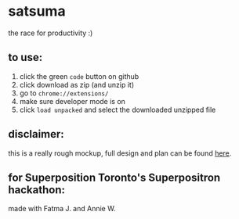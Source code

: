 # satsuma
the race for productivity :)

## to use:
1. click the green `code` button on github
2. click download as zip (and unzip it)
3. go to `chrome://extensions/`
4. make sure developer mode is on
5. click `load unpacked` and select the downloaded unzipped file

## disclaimer: 
this is a really rough mockup, full design and plan can be found [here](https://www.figma.com/file/mADfKZ9dWvVoM6CKku7TR0/satsuma-final?node-id=0%3A1).

## for Superposition Toronto's Superpositron hackathon:
made with Fatma J. and Annie W.
